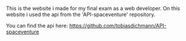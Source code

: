 This is the website i made for my final exam as a web developer.
On this website i used the api from the 'API-spaceventure' repository.

You can find the api here: https://github.com/tobiasdichmann/API-spaceventure
